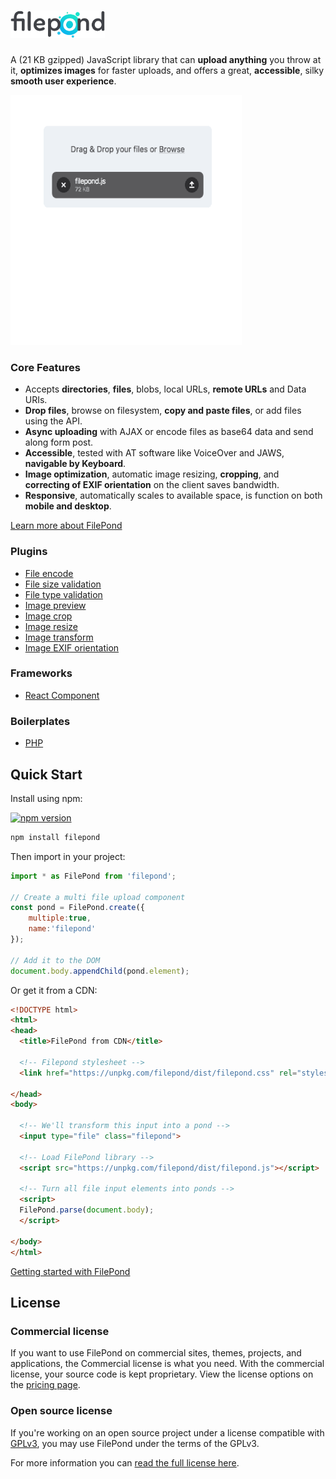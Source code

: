 # <img src="https://github.com/pqina/filepond-github-assets/blob/master/logo.svg" height="44" alt="FilePond"/>

A (21 KB gzipped) JavaScript library that can **upload anything** you throw at it, **optimizes images** for faster uploads, and offers a great, **accessible**, silky **smooth user experience**.



<img src="https://github.com/pqina/filepond-github-assets/blob/master/filepond-animation-01.gif" width="370" height="400" alt=""/>

### Core Features

- Accepts **directories**, **files**, blobs, local URLs, **remote URLs** and Data URIs.
- **Drop files**, browse on filesystem, **copy and paste files**, or add files using the API.
- **Async uploading** with AJAX or encode files as base64 data and send along form post.
- **Accessible**, tested with AT software like VoiceOver and JAWS, **navigable by Keyboard**.
- **Image optimization**, automatic image resizing, **cropping**, and **correcting of EXIF orientation** on the client saves bandwidth.
- **Responsive**, automatically scales to available space, is function on both **mobile and desktop**.

[Learn more about FilePond](https://pqina.nl/filepond)

### Plugins

- [File encode](https://github.com/pqina/filepond-plugin-file-encode)
- [File size validation](https://github.com/pqina/filepond-plugin-file-validate-size)
- [File type validation](https://github.com/pqina/filepond-plugin-file-validate-type)
- [Image preview](https://github.com/pqina/filepond-plugin-image-preview)
- [Image crop](https://github.com/pqina/filepond-plugin-image-crop)
- [Image resize](https://github.com/pqina/filepond-plugin-image-resize)
- [Image transform](https://github.com/pqina/filepond-plugin-image-transform)
- [Image EXIF orientation](https://github.com/pqina/filepond-plugin-image-exif-orientation)

### Frameworks

- [React Component](https://github.com/pqina/react-filepond)

### Boilerplates

- [PHP](https://github.com/pqina/filepond-boilerplate-php)



## Quick Start

Install using npm:

[![npm version](https://badge.fury.io/js/filepond.svg)](https://badge.fury.io/js/filepond)

```bash
npm install filepond
```

Then import in your project:

```js
import * as FilePond from 'filepond';

// Create a multi file upload component
const pond = FilePond.create({
    multiple:true,
    name:'filepond'
});

// Add it to the DOM
document.body.appendChild(pond.element);
```

Or get it from a CDN:

```html
<!DOCTYPE html>
<html>
<head>
  <title>FilePond from CDN</title>
  
  <!-- Filepond stylesheet -->
  <link href="https://unpkg.com/filepond/dist/filepond.css" rel="stylesheet">
  
</head>
<body>
  
  <!-- We'll transform this input into a pond -->
  <input type="file" class="filepond">
  
  <!-- Load FilePond library -->
  <script src="https://unpkg.com/filepond/dist/filepond.js"></script>

  <!-- Turn all file input elements into ponds -->
  <script>
  FilePond.parse(document.body);
  </script>
  
</body>
</html>
```

[Getting started with FilePond](https://pqina.nl/filepond/docs/patterns/getting-started/)


## License

### Commercial license

If you want to use FilePond on commercial sites, themes, projects, and applications, the Commercial license is what you need. With the commercial license, your source code is kept proprietary. View the license options on the [pricing page](https://pqina.nl/filepond/pricing.html#commercial-license).

### Open source license

If you're working on an open source project under a license compatible with [GPLv3](https://opensource.org/licenses/GPL-3.0), you may use FilePond under the terms of the GPLv3.

For more information you can [read the full license here](https://pqina.nl/filepond/license).
